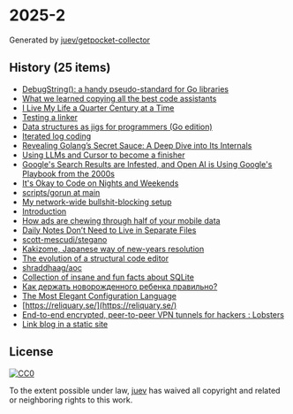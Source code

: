 # 2025-2

Generated by [juev/getpocket-collector](https://github.com/juev/getpocket-collector)

## History (25 items)

- [DebugString(): a handy pseudo-standard for Go libraries](https://dolthub.com/blog/2025-01-03-gos-debug-string-pseudo-standard/)
- [What we learned copying all the best code assistants](https://blog.val.town/blog/fast-follow/)
- [I Live My Life a Quarter Century at a Time](https://tla.systems/blog/2025/01/04/i-live-my-life-a-quarter-century-at-a-time/)
- [Testing a linker](https://davidlattimore.github.io/posts/2024/07/17/testing-a-linker.html)
- [Data structures as jigs for programmers (Go edition)](https://lemire.me/blog/2024/12/08/data-structures-as-jigs-for-programmers-go-edition/)
- [Iterated log coding](https://adamscherlis.github.io/blog/iterlog-coding/)
- [Revealing Golang’s Secret Sauce: A Deep Dive into Its Internals](https://meetsoni15.medium.com/unveiling-golangs-hidden-internals-discover-the-hidden-mechanics-that-optimize-performance-8f946f784041)
- [Using LLMs and Cursor to become a finisher](https://zohaib.me/using-llms-and-cursor-for-finishing-projects-productivity/)
- [Google's Search Results are Infested, and Open AI is Using Google's Playbook from the 2000s](https://chuckwnelson.com/blog/google-search-results-infested-open-ai-using-google-playbook)
- [It's Okay to Code on Nights and Weekends](https://tej.as/blog/coding-nights-weekends-good-work-life-balance)
- [scripts/gorun at main](https://codeberg.org/////rldane/scripts/src/branch/main/gorun)
- [My network-wide bullshit-blocking setup](https://hyperreal.coffee/posts/my-network-wide-bullshit-blocking-setup/)
- [Introduction](https://templ.guide/)
- [How ads are chewing through half of your mobile data](https://www.nextpit.com/ads-consume-half-of-your-mobile-data)
- [Daily Notes Don’t Need to Live in Separate Files](http://ellanew.com/ptpl/138-2025-01-06-daily-notes-dont-need-separate-files)
- [scott-mescudi/stegano](https://github.com/scott-mescudi/stegano)
- [Kakizome, Japanese way of new-years resolution](https://harimus.github.io//2025/01/02/kakizome.html)
- [The evolution of a structural code editor](https://crowdhailer.me/2025-01-02/the-evolution-of-a-structural-code-editor/)
- [shraddhaag/aoc](https://github.com/shraddhaag/aoc)
- [Collection of insane and fun facts about SQLite](https://avi.im/blag/2024/sqlite-facts/)
- [Как держать новорожденного ребенка правильно?](https://kmmedcenter.com/articles/kak-derzhat-novorozhdennogo-rebenka-pravilno)
- [The Most Elegant Configuration Language](https://chshersh.com/blog/2025-01-06-the-most-elegant-configuration-language.html)
- [https://reliquary.se/](https://reliquary.se/)
- [End-to-end encrypted, peer-to-peer VPN tunnels for hackers : Lobsters](https://lobste.rs/s/6w0ruh)
- [Link blog in a static site](https://rednafi.com/misc/link_blog/)

## License

[![CC0](https://mirrors.creativecommons.org/presskit/buttons/88x31/svg/cc-zero.svg)](https://creativecommons.org/publicdomain/zero/1.0/)

To the extent possible under law, [juev](https://github.com/juev) has waived all copyright and related or neighboring rights to this work.
